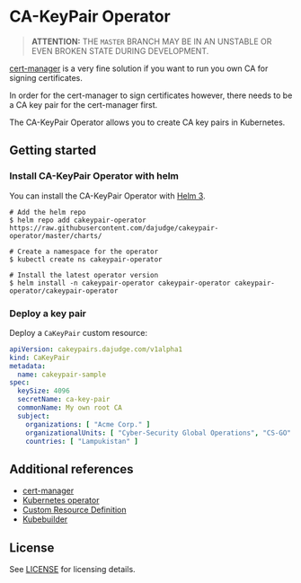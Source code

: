 # CA-KeyPair Operator

> **ATTENTION:** THE `MASTER` BRANCH MAY BE IN AN UNSTABLE OR EVEN BROKEN STATE DURING DEVELOPMENT.

[cert-manager](https://cert-manager.io/) is a very fine solution if you want to run you own CA for signing certificates.

In order for the cert-manager to sign certificates however, there needs to be a CA key pair for the cert-manager first.

The CA-KeyPair Operator allows you to create CA key pairs in Kubernetes.

## Getting started

### Install CA-KeyPair Operator with helm
You can install the CA-KeyPair Operator with [Helm 3](https://helm.sh/).

```shell
# Add the helm repo
$ helm repo add cakeypair-operator https://raw.githubusercontent.com/dajudge/cakeypair-operator/master/charts/

# Create a namespace for the operator
$ kubectl create ns cakeypair-operator

# Install the latest operator version 
$ helm install -n cakeypair-operator cakeypair-operator cakeypair-operator/cakeypair-operator
```

### Deploy a key pair
Deploy a `CaKeyPair` custom resource:

```yaml
apiVersion: cakeypairs.dajudge.com/v1alpha1
kind: CaKeyPair
metadata:
  name: cakeypair-sample
spec:
  keySize: 4096
  secretName: ca-key-pair
  commonName: My own root CA
  subject:
    organizations: [ "Acme Corp." ]
    organizationalUnits: [ "Cyber-Security Global Operations", "CS-GO" ]
    countries: [ "Lampukistan" ]
```

## Additional references

* [cert-manager](https://cert-manager.io/docs/)
* [Kubernetes operator](https://kubernetes.io/docs/concepts/extend-kubernetes/operator/)
* [Custom Resource Definition](https://kubernetes.io/docs/concepts/extend-kubernetes/api-extension/custom-resources/)
* [Kubebuilder](https://book.kubebuilder.io/)

## License

See [LICENSE](https://github.com/dajudge/cakeypair-operator/blob/master/LICENSE) for licensing details.